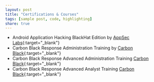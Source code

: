 ```yaml
---
layout: post
title: "Certifications & Courses"
tags: [sample post, code, highlighting]
share: true
---
```


* Android Application Hacking BlackHat Edition by [AppSec Labs](https://appsec-labs.com/){:target="_blank"}
* Carbon Black Response Administration Training by [Carbon Black](https://www.carbonblack.com/){:target="_blank"}
* Carbon Black Response Advanced Administration Training [Carbon Black](https://www.carbonblack.com/){:target="_blank"}
* Carbon Black Response Advanced Analyst Training [Carbon Black](https://www.carbonblack.com/){:target="_blank"}
